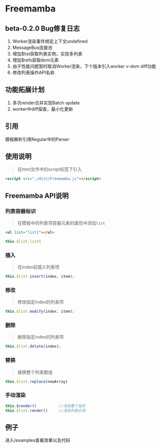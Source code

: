# Freemamba

## beta-0.2.0 Bug修复日志
1. Worker渲染事件绑定上下文undefined
2. MessageBus连接池
3. 增加$list获取列表实例，实现多列表
4. 增加$refs获取dom元素
5. 由于性能问题暂时取消Worker渲染，下个版本引入worker v-dom diff功能
6. 修改列表操作API名称

## 功能拓展计划
1. 多次render合并实现Batch update
2. worker中diff探查，最小化更新

## 引用
模板解析引用Regular中的Parser

## 使用说明
> 在html文件中的script标签下引入

```html
<script src="./dist/Freemamba.js"></script>
```

## Freemamba API说明
### 列表容器标识
> 在模板中的列表项容器元素的属性中添加``list``

```html
<ul list="list1"></ul>
```

```js
this.$list.list1
```

### 插入
> 在index前插入列表项

```js
this.$list.insert(index, item);
```

### 修改
> 修改指定index的列表项

```js
this.$list.modify(index, item);
```

### 删除
> 删除指定index的列表项

```js
this.$list.delete(index);
```

### 替换
> 替换整个列表数组

```js
this.$list.replace(newArray)
```

### 手动渲染

```js
this.$render()          //渲染整个组件
this.$list.render()     //渲染列表实例
```

## 例子
进入/examples查看效果以及代码




